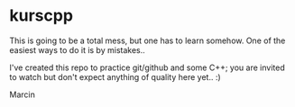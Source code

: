 kurscpp
=======

This is going to be a total mess, but one has to learn somehow. One of the easiest ways to do it is by mistakes..

I've created this repo to practice git/github and some C++; you are invited to watch but don't expect anything of quality here yet.. :)

Marcin
